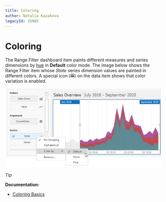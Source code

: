 ```yaml
---
title: Coloring
author: Natalia Kazakova
legacyId: 16985
---
```

# Coloring
The Range Filter dashboard item paints different measures and series dimensions by [hue](../../appearance-customization/coloring/coloring-concepts.md) in **Default** color mode. The image below shows the Range Filter item whose _State_ series dimension values are painted in different colors. A special icon (![ColoringIndicator](../../../../images/coloringindicator25453.png)) on the data item shows that color variation is enabled.

![win-range-filter-colored-by-default](../../../../images/win-range-filter-colored-by-default.png)

>[!Tip]
>**Documentation:**<br>
>* [Coloring Basics](../../appearance-customization/coloring.md)

